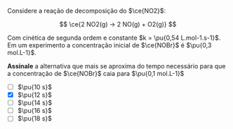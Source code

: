 Considere a reação de decomposição do $\ce{NO2}$:

$$
\ce{2 NO2(g) -> 2 NO(g) + O2(g)}
$$

Com cinética de segunda ordem e constante $k = \pu{0,54 L.mol-1.s-1}$. Em um experimento a concentração inicial de $\ce{NOBr}$ é $\pu{0,3 mol.L-1}$. 

**Assinale** a alternativa que mais se aproxima do tempo necessário para que a concentração de $\ce{NOBr}$ caia para $\pu{0,1 mol.L-1}$

- [ ] $\pu{10 s}$
- [x] $\pu{12 s}$
- [ ] $\pu{14 s}$
- [ ] $\pu{16 s}$
- [ ] $\pu{18 s}$